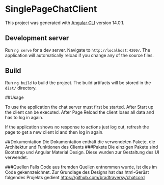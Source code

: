# SinglePageChatClient

This project was generated with [Angular CLI](https://github.com/angular/angular-cli) version 14.0.1.

## Development server

Run `ng serve` for a dev server. Navigate to `http://localhost:4200/`. The application will automatically reload if you change any of the source files.

## Build

Run `ng build` to build the project. The build artifacts will be stored in the `dist/` directory.

##Usage

To use the application the chat server must first be started. After Start up the client can be executed.
After Page Reload the client loses all data and has to log in again. 

If the application shows no response to actions just log out, refresh the page to get a new client id and then log in again.

##Dokumentation
Die Dokumentation enthält die verwendeten Pakete, die Architektur und Funktionen des Clients 
###Pakete
Die einzigen Pakete sind Bootstrap und Angular Material Design. Diese wurden zur Gestaltung des UI verwendet.

###Quellen
Falls Code aus fremden Quellen entnommen wurde, ist dies im Code gekennzeichnet. Zur Grundlage des Designs hat das html-Gerüst folgendes Projekts gedient https://github.com/bradtraversy/chatcord

